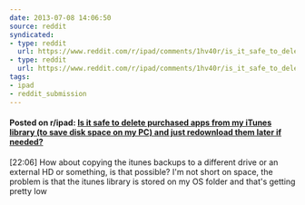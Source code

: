 ```yaml
---
date: 2013-07-08 14:06:50
source: reddit
syndicated:
- type: reddit
  url: https://www.reddit.com/r/ipad/comments/1hv40r/is_it_safe_to_delete_purchased_apps_from_my/
- type: reddit
  url: https://www.reddit.com/r/ipad/comments/1hv40r/is_it_safe_to_delete_purchased_apps_from_my/cay7ykg/
tags:
- ipad
- reddit_submission
---
```


#### Posted on r/ipad: [Is it safe to delete purchased apps from my iTunes library (to save disk space on my PC) and just redownload them later if needed?](https://reddit.com/r/ipad/comments/1hv40r/is_it_safe_to_delete_purchased_apps_from_my/)

<time>[22:06]</time> How about copying the itunes backups to a different drive or an external HD or something, is that possible? I'm not short on space, the problem is that the itunes library is stored on my OS folder and that's getting pretty low